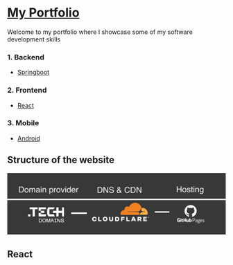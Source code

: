 # [My Portfolio][portfolio-domain]

[portfolio-domain]: https://angelzhang.tech

Welcome to my portfolio where I showcase some of my software development skills

### 1. Backend
* [Springboot](https://github.com/AngelZhang159/armonia-skills-backend)
### 2. Frontend
* [React](#react)
### 3. Mobile
* [Android](https://github.com/AngelZhang159/armonia-skills)

## Structure of the website

![portfolio-route](https://github.com/AngelZhang159/portfolio-codespace/blob/8071fd561cc796c8923e3aa2a3cf03b67bcd4a4c/__images__/portfolio-route.png)

## React
